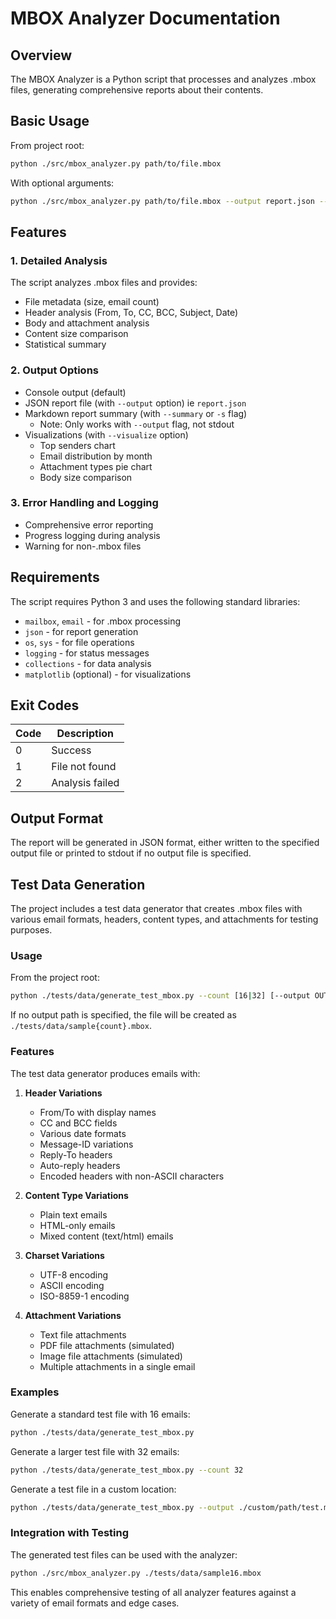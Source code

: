 # MBOX Analyzer Documentation

## Overview

The MBOX Analyzer is a Python script that processes and analyzes .mbox files, generating comprehensive reports about their contents.

## Basic Usage

From project root:

```bash
python ./src/mbox_analyzer.py path/to/file.mbox
```

With optional arguments:
```bash
python ./src/mbox_analyzer.py path/to/file.mbox --output report.json --visualize --summary
```

## Features

### 1. Detailed Analysis
The script analyzes .mbox files and provides:
- File metadata (size, email count)
- Header analysis (From, To, CC, BCC, Subject, Date)
- Body and attachment analysis
- Content size comparison
- Statistical summary

### 2. Output Options
- Console output (default)
- JSON report file (with `--output` option) ie `report.json`
- Markdown report summary (with `--summary` or `-s` flag)
  - Note: Only works with `--output` flag, not stdout
- Visualizations (with `--visualize` option)
  - Top senders chart
  - Email distribution by month
  - Attachment types pie chart
  - Body size comparison

### 3. Error Handling and Logging
- Comprehensive error reporting
- Progress logging during analysis
- Warning for non-.mbox files

## Requirements

The script requires Python 3 and uses the following standard libraries:
- `mailbox`, `email` - for .mbox processing
- `json` - for report generation
- `os`, `sys` - for file operations
- `logging` - for status messages
- `collections` - for data analysis
- `matplotlib` (optional) - for visualizations

## Exit Codes
| Code | Description |
|------|-------------|
| 0    | Success |
| 1    | File not found |
| 2    | Analysis failed |

## Output Format
The report will be generated in JSON format, either written to the specified output file or printed to stdout if no output file is specified.

## Test Data Generation

The project includes a test data generator that creates .mbox files with various email formats, headers, content types, and attachments for testing purposes.

### Usage

From the project root:

```bash
python ./tests/data/generate_test_mbox.py --count [16|32] [--output OUTPUT_PATH]
```

If no output path is specified, the file will be created as `./tests/data/sample{count}.mbox`.

### Features

The test data generator produces emails with:

1. **Header Variations**
   - From/To with display names
   - CC and BCC fields
   - Various date formats
   - Message-ID variations
   - Reply-To headers
   - Auto-reply headers
   - Encoded headers with non-ASCII characters

2. **Content Type Variations**
   - Plain text emails
   - HTML-only emails
   - Mixed content (text/html) emails

3. **Charset Variations**
   - UTF-8 encoding
   - ASCII encoding
   - ISO-8859-1 encoding

4. **Attachment Variations**
   - Text file attachments
   - PDF file attachments (simulated)
   - Image file attachments (simulated)
   - Multiple attachments in a single email

### Examples

Generate a standard test file with 16 emails:
```bash
python ./tests/data/generate_test_mbox.py
```

Generate a larger test file with 32 emails:
```bash
python ./tests/data/generate_test_mbox.py --count 32
```

Generate a test file in a custom location:
```bash
python ./tests/data/generate_test_mbox.py --output ./custom/path/test.mbox
```

### Integration with Testing

The generated test files can be used with the analyzer:

```bash
python ./src/mbox_analyzer.py ./tests/data/sample16.mbox
```

This enables comprehensive testing of all analyzer features against a variety of email formats and edge cases.
